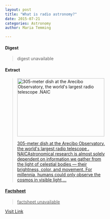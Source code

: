 ```yaml
---
layout: post
title: "What is radio astronomy?"
date: 2015-07-21
categories: Astronomy
author: Maria Temming

---
```



#### Digest
>digest unavailable

#### Extract
><div id="attachment_255425827" style="width: 296px" class="wp-caption alignright"><a href="http://d366w3m5tf0813.cloudfront.net/wp-content/uploads/arecibo_dish.jpg"><img class="size-medium wp-image-255425827" src="http://d366w3m5tf0813.cloudfront.net/wp-content/uploads/arecibo_dish-286x190.jpg" alt="305-meter dish at the Arecibo Observatory, the world's largest radio telescope .NAIC" width="286" height="190" /><p class="wp-caption-text">305-meter dish at the Arecibo Observatory, the world's largest radio telescope .<br />NAICAstronomical research is almost solely dependent on information we gather from the light of celestial bodies — their brightness, color, and movement. For millennia, humans could only observe the cosmos in visible light,...

#### Factsheet
>factsheet unavailable

[Visit Link](http://www.skyandtelescope.com/astronomy-resources/radio-astronomy/)


